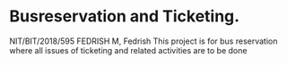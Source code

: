# Busreservation and Ticketing.
 NIT/BIT/2018/595 FEDRISH M, Fedrish
 This project is for bus reservation where all issues of ticketing and related activities are to be done
